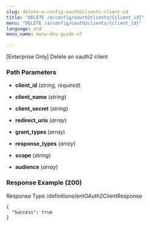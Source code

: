 ```yaml
---
slug: delete-a-config-oauth2clients-client-id
title: "DELETE /a/config/oauth2clients/{client_id}"
menu: "DELETE /a/config/oauth2clients/{client_id}"
language: und
menu_name: menu-dev-guide-v7

---
```








 
[Enterprise Only] Delete an oauth2 client  


### Path Parameters

 - **client_id** (_string, required_) 

 - **client_name** (_string_) 

 - **client_secret** (_string_) 

 - **redirect_uris** (_array_) 

 - **grant_types** (_array_) 

 - **response_types** (_array_) 

 - **scope** (_string_) 

 - **audience** (_array_) 




### Response Example (200)
Response Type /definitions/entOAuth2ClientResponse

```
{
  "Success": true
}
```




